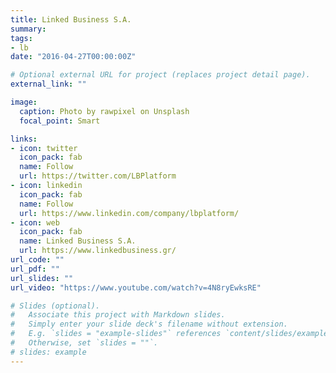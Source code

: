 ```yaml
---
title: Linked Business S.A.
summary: 
tags:
- lb
date: "2016-04-27T00:00:00Z"

# Optional external URL for project (replaces project detail page).
external_link: ""

image:
  caption: Photo by rawpixel on Unsplash
  focal_point: Smart

links:
- icon: twitter
  icon_pack: fab
  name: Follow
  url: https://twitter.com/LBPlatform
- icon: linkedin
  icon_pack: fab
  name: Follow
  url: https://www.linkedin.com/company/lbplatform/
- icon: web
  icon_pack: fab
  name: Linked Business S.A.
  url: https://www.linkedbusiness.gr/
url_code: ""
url_pdf: ""
url_slides: ""
url_video: "https://www.youtube.com/watch?v=4N8ryEwksRE"

# Slides (optional).
#   Associate this project with Markdown slides.
#   Simply enter your slide deck's filename without extension.
#   E.g. `slides = "example-slides"` references `content/slides/example-slides.md`.
#   Otherwise, set `slides = ""`.
# slides: example
---
```

